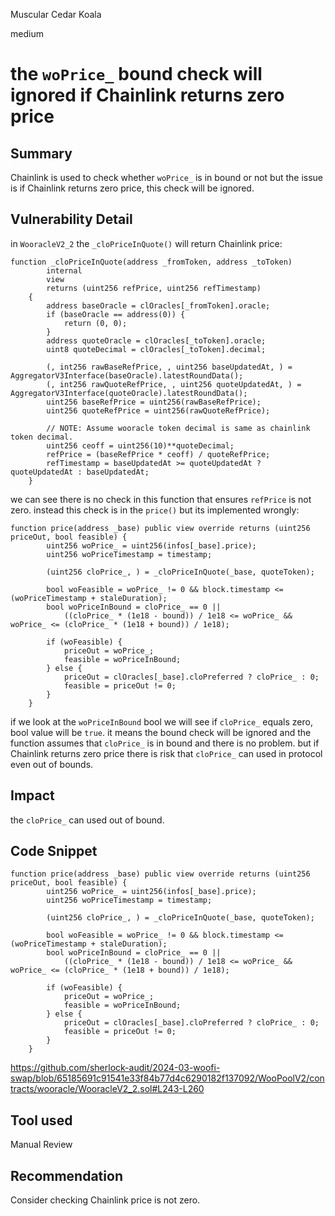 Muscular Cedar Koala

medium

# the `woPrice_` bound check will ignored if Chainlink returns zero price

## Summary
Chainlink is used to check whether `woPrice_` is in bound or not but the issue is if Chainlink returns zero price, this check will be ignored.

## Vulnerability Detail
in `WooracleV2_2` the `_cloPriceInQuote()` will return Chainlink price:
```solidity
function _cloPriceInQuote(address _fromToken, address _toToken)
        internal
        view
        returns (uint256 refPrice, uint256 refTimestamp)
    {
        address baseOracle = clOracles[_fromToken].oracle;
        if (baseOracle == address(0)) {
            return (0, 0);
        }
        address quoteOracle = clOracles[_toToken].oracle;
        uint8 quoteDecimal = clOracles[_toToken].decimal;

        (, int256 rawBaseRefPrice, , uint256 baseUpdatedAt, ) = AggregatorV3Interface(baseOracle).latestRoundData();
        (, int256 rawQuoteRefPrice, , uint256 quoteUpdatedAt, ) = AggregatorV3Interface(quoteOracle).latestRoundData();
        uint256 baseRefPrice = uint256(rawBaseRefPrice);
        uint256 quoteRefPrice = uint256(rawQuoteRefPrice);

        // NOTE: Assume wooracle token decimal is same as chainlink token decimal.
        uint256 ceoff = uint256(10)**quoteDecimal;
        refPrice = (baseRefPrice * ceoff) / quoteRefPrice;
        refTimestamp = baseUpdatedAt >= quoteUpdatedAt ? quoteUpdatedAt : baseUpdatedAt;
    }
```
we can see there is no check in this function that ensures `refPrice` is not zero. instead this check is in the `price()` but its implemented wrongly:
```solidity
function price(address _base) public view override returns (uint256 priceOut, bool feasible) {
        uint256 woPrice_ = uint256(infos[_base].price);
        uint256 woPriceTimestamp = timestamp;

        (uint256 cloPrice_, ) = _cloPriceInQuote(_base, quoteToken);

        bool woFeasible = woPrice_ != 0 && block.timestamp <= (woPriceTimestamp + staleDuration);
        bool woPriceInBound = cloPrice_ == 0 ||
            ((cloPrice_ * (1e18 - bound)) / 1e18 <= woPrice_ && woPrice_ <= (cloPrice_ * (1e18 + bound)) / 1e18);
        
        if (woFeasible) {
            priceOut = woPrice_;
            feasible = woPriceInBound;
        } else {
            priceOut = clOracles[_base].cloPreferred ? cloPrice_ : 0;
            feasible = priceOut != 0;
        }
    }
```
if we look at the `woPriceInBound` bool we will see if `cloPrice_` equals zero, bool value will be `true`. it means the bound check will be ignored and the function assumes that `cloPrice_` is in bound and there is no problem. but if Chainlink returns zero price there is risk that `cloPrice_` can used in protocol even out of bounds.

## Impact
the `cloPrice_` can used out of bound.


## Code Snippet
```solidity
function price(address _base) public view override returns (uint256 priceOut, bool feasible) {
        uint256 woPrice_ = uint256(infos[_base].price);
        uint256 woPriceTimestamp = timestamp;

        (uint256 cloPrice_, ) = _cloPriceInQuote(_base, quoteToken);

        bool woFeasible = woPrice_ != 0 && block.timestamp <= (woPriceTimestamp + staleDuration);
        bool woPriceInBound = cloPrice_ == 0 ||
            ((cloPrice_ * (1e18 - bound)) / 1e18 <= woPrice_ && woPrice_ <= (cloPrice_ * (1e18 + bound)) / 1e18);
       
        if (woFeasible) {
            priceOut = woPrice_;
            feasible = woPriceInBound;
        } else {
            priceOut = clOracles[_base].cloPreferred ? cloPrice_ : 0;
            feasible = priceOut != 0;
        }
    }
```
https://github.com/sherlock-audit/2024-03-woofi-swap/blob/65185691c91541e33f84b77d4c6290182f137092/WooPoolV2/contracts/wooracle/WooracleV2_2.sol#L243-L260

## Tool used
Manual Review

## Recommendation
Consider checking Chainlink price is not zero.